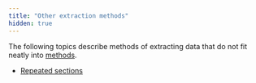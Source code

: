```yaml
---
title: "Other extraction methods"
hidden: true
---
```


The following topics describe methods of extracting data that do not fit neatly into [methods](doc:methods).

- [Repeated sections](doc:draft-repeated-section)

